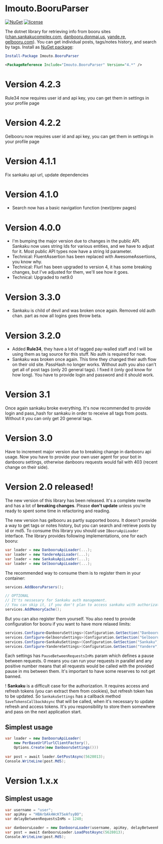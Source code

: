 # Imouto.BooruParser

[![NuGet](https://img.shields.io/nuget/v/Imouto.BooruParser.svg?style=flat-square)](https://www.nuget.org/packages/Imouto.BooruParser/)
[![license](https://img.shields.io/github/license/ImoutoChan/ImoutoBooruParser.svg?style=flat-square)](https://github.com/ImoutoChan/Imouto.BooruParser)

The dotnet library for retrieving info from booru sites ([chan.sankakucomplex.com](https://chan.sankakucomplex.com), [danbooru.donmai.us](https://danbooru.donmai.us), [yande.re](https://yande.re), [gelbooru.com](https://gelbooru.com)). You can get individual posts, tags/notes history, and search by tags.  Install as [NuGet package](https://www.nuget.org/packages/Imouto.BooruParser/):

```powershell
Install-Package Imouto.BooruParser
```
```xml
<PackageReference Include="Imouto.BooruParser" Version="4.*" />
```
# Version 4.2.3
Rule34 now requires user id and api key, you can get them in settings in your profile page

# Version 4.2.2
Gelbooru now requires user id and api key, you can get them in settings in your profile page

# Version 4.1.1
Fix sankaku api url, update dependencies

# Version 4.1.0
* Search now has a basic navigation function (next/prev pages)

# Version 4.0.0
* I'm bumping the major version due to changes in the public API. Sankaku now uses string Ids for various entities, 
and we have to adjust for it. Most public API types now have a string Id parameter.
* Technical: FluentAssertion has been replaced with AwesomeAssertions, you know why.
* Technical: Flurl has been upgraded to version 4, it has some breaking changes, but I've adjusted for them, we'll see 
how it goes.
* Technical: Upgraded to net9.0

# Version 3.3.0
* Sankaku is child of devil and was broken once again. Removed old auth chan. part as now all logins goes throw beta.

# Version 3.2.0
* Added **Rule34**, they have a lot of tagged pay-walled staff and I will be using them as tag source for this stuff. No auth is required for now.
* Sankaku was broken once again. This time they changed their auth flow on their old site. PassHash no longer works. Without auth you also can't get all of post tags (only 20 general tags). I fixed it (only god know for how long). You have to provide login and password and it should work.

# Version 3.1
Once again sankaku broke everything. It's now recommended to provide login and pass_hash for sankaku in order to receive all tags from posts. Without it you can only get 20 general tags.

# Version 3.0
Have to increment major version due to breaking change in danbooru api usage. Now you have to provide your own user agent for your bot in danbooru settings, otherwise danbooru requests would fail with 403 (recent change on their side).

# Version 2.0 released!

The new version of this library has been released. It's a complete rewrite and has a lot of **breaking changes**. Please **don't update** unless you're ready to spent some time in refactoring and reading.

The new version has gelbooru as partly supported booru. It doesn't provide a way to get tags or notes history, but you can search and retrieve posts by id or md5. To consume this library you should use `IBooruApiLoader` interface. The library provides following implementations, one for each booru:

```csharp
var loader = new DanbooruApiLoader(...);
var loader = new YandereApiLoader(...);
var loader = new SankakuApiLoader(...);
var loader = new GelbooruApiLoader(...);
```

The recommended way to consume them is to register them in your container:

```csharp
services.AddBooruParsers();

// OPTIONAL
// It'ts nessesary for Sankaku auth management. 
// You can skip it, if you don't plan to access sankaku with authorization.
services.AddMemoryCache();
```

But you can also register them yourself. You also need to provide configuration for booru if you want to have more relaxed limits:

```csharp
services.Configure<DanbooruSettings>(Configuration.GetSection("Danbooru"));
services.Configure<GelbooruSettings>(Configuration.GetSection("Gelbooru"));
services.Configure<SankakuSettings>(Configuration.GetSection("Sankaku"));
services.Configure<YandereSettings>(Configuration.GetSection("Yandere"));
```
Each settings has `PauseBetweenRequestsInMs` param which defines a pause between requests. 0 means you can run your requests in parallel and any positive number means that all requests would be called with the provided pause in ms between them. It's important to have some reserves to not get banned.

! **Sankaku** is a difficult case for the authorization. It requires access and refresh tokens (you can extract them from cookies), but refresh token has to be updated. So `SankakuSettings` has a callback method `SaveTokensCallbackAsync` that will be called, when it's necessary to update refresh and access tokens. It's you responsibility to store them somewhere and pass on the next application start.

## Simplest usage

```C#
var loader = new DanbooruApiLoader(
    new PerBaseUrlFlurlClientFactory(), 
    Options.Create(new DanbooruSettings()))
    
var post = await loader.GetPostAsync(5628013);
Console.WriteLine(post.Md5);
```

# Version 1.x.x

## Simplest usage

```C#
var username = "user";
var apiKey = "HBArbAk4WcKTSeAfsyBO";
var delayBetweenRequestsInMs = 1240;

var danbooruLoader = new DanbooruLoader(username, apiKey, delayBetweenRequestsInMs);
var post = await danbooruLoader.LoadPostAsync(5628013);
Console.WriteLine(post.Md5);
```
